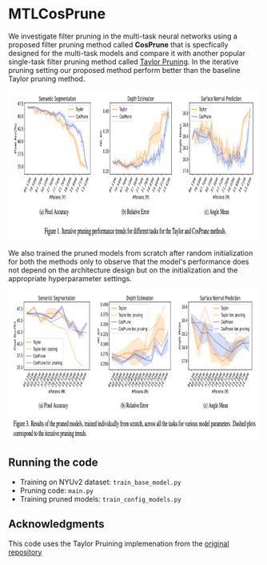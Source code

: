 # MTLCosPrune
We investigate filter pruning in the multi-task neural networks using a proposed filter pruning method called **CosPrune** that is specfically designed for the multi-task models and compare it with another popular single-task filter pruning method called [Taylor Pruning](https://github.com/NVlabs/Taylor_pruning). In the iterative pruning setting our proposed method perform better than the baseline Taylor pruning method. 

<p float="left">
  <img src="https://github.com/gargsid/MTLCosPrune/blob/main/assets/iter.png" width="1200" height="300" />
</p> 

We also trained the pruned models from scratch after random initialization for both the methods only to observe that the model's performance does not depend on the architecture design but on the initialization and the appropriate hyperparameter settings. 

<p float="left">
  <img src="https://github.com/gargsid/MTLCosPrune/blob/main/assets/one-shot.png" width="1200" height="300" />
</p> 

## Running the code
- Training on NYUv2 dataset: `train_base_model.py`
- Pruning code: `main.py`
- Training pruned models: `train_config_models.py`

## Acknowledgments
This code uses the Taylor Pruining implemenation from the [original repository](https://github.com/NVlabs/Taylor_pruning)
